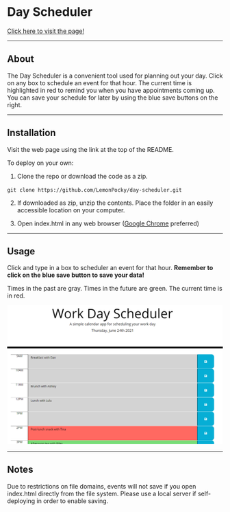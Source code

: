 # Day Scheduler

[Click here to visit the page!](https://lemonpocky.github.io/day-scheduler/)

---

## About

The Day Scheduler is a convenient tool used for planning out your day. Click on any box to schedule an event for that hour. The current time is highlighted in red to remind you when you have appointments coming up. You can save your schedule for later by using the blue save buttons on the right.

---

## Installation

Visit the web page using the link at the top of the README.

To deploy on your own:

1. Clone the repo or download the code as a zip.
   
`git clone https://github.com/LemonPocky/day-scheduler.git`

2. If downloaded as zip, unzip the contents. Place the folder in an easily accessible location on your computer.
   
3. Open index.html in any web browser ([Google Chrome](https://www.google.com/chrome/) preferred)

---

## Usage

Click and type in a box to scheduler an event for that hour. **Remember to click on the blue save button to save your data!**

Times in the past are gray. Times in the future are green. The current time is in red.

![Viewing calendar](/assets/images/work-day-demo.png)

---

## Notes

Due to restrictions on file domains, events will not save if you open index.html directly from the file system. Please use a local server if self-deploying in order to enable saving.